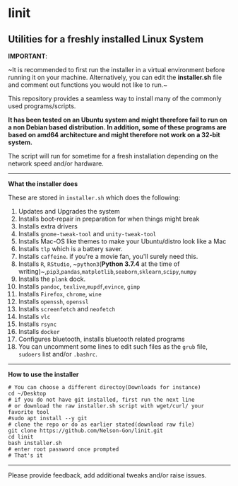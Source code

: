# linit
## Utilities for a freshly installed Linux System

**IMPORTANT**: 

~It is recommended to first run the installer in a virtual environment before 
running it on your machine. Alternatively, you can edit the **installer.sh** file and comment out functions you would not like to run.~



This repository provides a seamless way to install many of the commonly used programs/scripts.

**It has been tested on an Ubuntu system and might therefore fail to run on a non Debian based distribution. In addition, some of these programs are based on amd64 architecture and might therefore not work on a 32-bit system.**

The script will run for sometime for a fresh installation depending on the network speed and/or hardware. 

---


**What the installer does**

These are stored in `installer.sh` which does the following:

1. Updates and Upgrades the system
2. Installs boot-repair in preparation for when things might break
3. Installs extra drivers
4. Installs `gnome-tweak-tool` and `unity-tweak-tool`
5. Installs Mac-OS like themes to make your Ubuntu/distro look like a Mac
6. Installs `tlp` which is a battery saver.
7. Installs `caffeine`. if you're a movie fan, you'll surely need this.
8. Installs `R`, `RStudio`, ~`python3`(**Python 3.7.4** at the time of writing)~,`pip3`,`pandas`,`matplotlib`,`seaborn`,`sklearn`,`scipy`,`numpy`
9. Installs the `plank` dock.
10. Installs `pandoc`, `texlive`,`mupdf`,`evince`, `gimp`
11. Installs `Firefox`, `chrome`, `wine`
12. Installs `openssh`, `openssl`
13. Installs `screenfetch` and `neofetch`
14. Installs `vlc`
15. Installs `rsync`
16. Installs `docker`
17. Configures bluetooth, installs bluetooth related programs
18. You can uncomment some lines to edit such files as the `grub` file, `sudoers` list and/or `.bashrc`. 


---

**How to use the installer**
```
# You can choose a different directoy(Downloads for instance)
cd ~/Desktop
# if you do not have git installed, first run the next line
# or download the raw installer.sh script with wget/curl/ your favorite tool
#sudo apt install --y git
# clone the repo or do as earlier stated(download raw file)
git clone https://github.com/Nelson-Gon/linit.git
cd linit
bash installer.sh
# enter root password once prompted
# That's it

```
---

Please provide feedback, add additional tweaks and/or raise issues.


